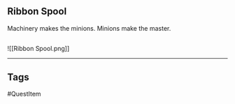 ## Ribbon Spool
Machinery makes the minions.
Minions make the master.
## 
![[Ribbon Spool.png]]

---
## Tags
#QuestItem